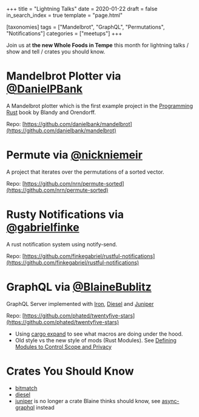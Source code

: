 +++
title = "Lightning Talks"
date = 2020-01-22
draft = false
in_search_index = true
template = "page.html"

[taxonomies] 
tags = ["Mandelbrot", "GraphQL", "Permutations", "Notifications"]
categories = ["meetups"] 
+++

Join us at **the new Whole Foods in Tempe** this month for lightning talks / show and tell / crates you should know.

<!-- more -->

# Mandelbrot Plotter via [@DanielPBank](https://github.com/danielbank)

A Mandelbrot plotter which is the first example project in the [Programming Rust](https://www.amazon.com/Programming-Rust-Fast-Systems-Development/dp/1491927283) book by Blandy and Orendorff.

Repo: [https://github.com/danielbank/mandelbrot](https://github.com/danielbank/mandelbrot)

# Permute via [@nickniemeir](https://github.com/nrn)

A project that iterates over the permutations of a sorted vector.

Repo: [https://github.com/nrn/permute-sorted](https://github.com/nrn/permute-sorted)

# Rusty Notifications via [@gabrielfinke](https://github.com/finkegabriel)

A rust notification system using notify-send.

Repo: [https://github.com/finkegabriel/rustful-notifications](https://github.com/finkegabriel/rustful-notifications)

# GraphQL via [@BlaineBublitz](https://github.com/phated)

GraphQL Server implemented with [Iron](https://github.com/iron/iron), [Diesel](https://github.com/diesel-rs/diesel) and [Juniper](https://github.com/graphql-rust/juniper)

Repo: [https://github.com/phated/twentyfive-stars](https://github.com/phated/twentyfive-stars)

-   Using [cargo expand](https://github.com/dtolnay/cargo-expand) to see what macros are doing under the hood.
-   Old style vs the new style of mods (Rust Modules). See [Defining Modules to Control Scope and Privacy](https://doc.rust-lang.org/book/ch07-02-defining-modules-to-control-scope-and-privacy.html)

# Crates You Should Know

-   [bitmatch](https://crates.io/crates/bitmatch)
-   [diesel](https://crates.io/crates/diesel)
-   [juniper](https://crates.io/crates/juniper) is no longer a crate Blaine thinks should know, see [async-graphql](https://crates.io/crates/async-graphql) instead
